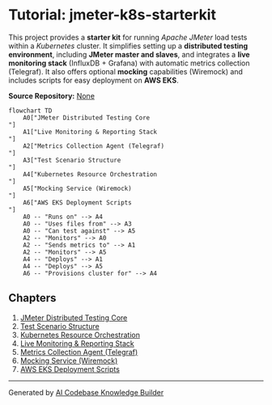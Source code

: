 # Tutorial: jmeter-k8s-starterkit

This project provides a **starter kit** for running *Apache JMeter* load tests within a *Kubernetes* cluster.
It simplifies setting up a **distributed testing environment**, including **JMeter master and slaves**, and integrates a **live monitoring stack** (InfluxDB + Grafana) with automatic metrics collection (Telegraf).
It also offers optional **mocking** capabilities (Wiremock) and includes scripts for easy deployment on **AWS EKS**.


**Source Repository:** [None](None)

```mermaid
flowchart TD
    A0["JMeter Distributed Testing Core
"]
    A1["Live Monitoring & Reporting Stack
"]
    A2["Metrics Collection Agent (Telegraf)
"]
    A3["Test Scenario Structure
"]
    A4["Kubernetes Resource Orchestration
"]
    A5["Mocking Service (Wiremock)
"]
    A6["AWS EKS Deployment Scripts
"]
    A0 -- "Runs on" --> A4
    A0 -- "Uses files from" --> A3
    A0 -- "Can test against" --> A5
    A2 -- "Monitors" --> A0
    A2 -- "Sends metrics to" --> A1
    A2 -- "Monitors" --> A5
    A4 -- "Deploys" --> A1
    A4 -- "Deploys" --> A5
    A6 -- "Provisions cluster for" --> A4
```

## Chapters

1. [JMeter Distributed Testing Core
](01_jmeter_distributed_testing_core_.md)
2. [Test Scenario Structure
](02_test_scenario_structure_.md)
3. [Kubernetes Resource Orchestration
](03_kubernetes_resource_orchestration_.md)
4. [Live Monitoring & Reporting Stack
](04_live_monitoring___reporting_stack_.md)
5. [Metrics Collection Agent (Telegraf)
](05_metrics_collection_agent__telegraf__.md)
6. [Mocking Service (Wiremock)
](06_mocking_service__wiremock__.md)
7. [AWS EKS Deployment Scripts
](07_aws_eks_deployment_scripts_.md)


---

Generated by [AI Codebase Knowledge Builder](https://github.com/The-Pocket/Tutorial-Codebase-Knowledge)